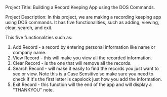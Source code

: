  Project Title: Building a Record Keeping App using the DOS Commands.

Project Description: In this project, we are making a recording keeping app using DOS commands. 
It has five functionalities, such as adding, viewing, clear, search, and exit.

This five functionalities such as:
1. Add Record - a record by entering personal information like name or company name.
2. View Record - this will make you view all the recorded information.
3. Clear Record - is the one that will remove all the records.
4. Search Record - will make it easily to find the records you just want to see or view. Note this is a Case Sensitive so make sure
you need to check if it's the first letter is capslock just how you add the information. 
5. Exit Record - this function will the end of the app and will display a "THANKYOU" note.

 

